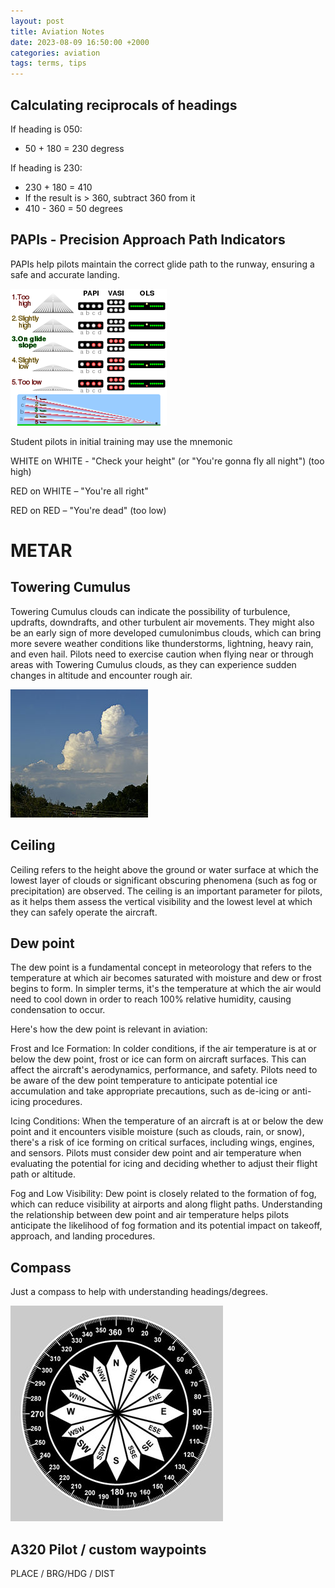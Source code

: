 ```yaml
---
layout: post
title: Aviation Notes
date: 2023-08-09 16:50:00 +2000
categories: aviation
tags: terms, tips
---
```


## Calculating **reciprocals** of headings

If heading is 050:
- 50 + 180 = 230 degress

If heading is 230:
- 230 + 180 = 410
- If the result is > 360, subtract 360 from it
- 410 - 360 = 50 degrees


## PAPIs - Precision Approach Path Indicators

PAPIs help pilots maintain the correct glide path to the runway, ensuring a safe and accurate landing.


![PAPIs](/assets/img/aviation-notes-papis.png)


Student pilots in initial training may use the mnemonic

WHITE on WHITE - "Check your height" (or "You're gonna fly all night") (too high)

RED on WHITE – "You're all right"

RED on RED – "You're dead" (too low)


# METAR

## Towering Cumulus


Towering Cumulus clouds can indicate the possibility of turbulence, updrafts, downdrafts, and other turbulent air movements. They might also be an early sign of more developed cumulonimbus clouds, which can bring more severe weather conditions like thunderstorms, lightning, heavy rain, and even hail. Pilots need to exercise caution when flying near or through areas with Towering Cumulus clouds, as they can experience sudden changes in altitude and encounter rough air.

![Cumulus](/assets/img/aviation-notes-towering-cumulus.jpg)


## Ceiling

Ceiling refers to the height above the ground or water surface at which the lowest layer of clouds or significant obscuring phenomena (such as fog or precipitation) are observed. The ceiling is an important parameter for pilots, as it helps them assess the vertical visibility and the lowest level at which they can safely operate the aircraft.


## Dew point

The dew point is a fundamental concept in meteorology that refers to the temperature at which air becomes saturated with moisture and dew or frost begins to form. In simpler terms, it's the temperature at which the air would need to cool down in order to reach 100% relative humidity, causing condensation to occur.

Here's how the dew point is relevant in aviation:

Frost and Ice Formation: In colder conditions, if the air temperature is at or below the dew point, frost or ice can form on aircraft surfaces. This can affect the aircraft's aerodynamics, performance, and safety. Pilots need to be aware of the dew point temperature to anticipate potential ice accumulation and take appropriate precautions, such as de-icing or anti-icing procedures.

Icing Conditions: When the temperature of an aircraft is at or below the dew point and it encounters visible moisture (such as clouds, rain, or snow), there's a risk of ice forming on critical surfaces, including wings, engines, and sensors. Pilots must consider dew point and air temperature when evaluating the potential for icing and deciding whether to adjust their flight path or altitude.

Fog and Low Visibility: Dew point is closely related to the formation of fog, which can reduce visibility at airports and along flight paths. Understanding the relationship between dew point and air temperature helps pilots anticipate the likelihood of fog formation and its potential impact on takeoff, approach, and landing procedures.


## Compass
Just a compass to help with understanding headings/degrees.

![Compass](/assets/img/aviation-notes-compass.png)



## A320 Pilot / custom waypoints

PLACE /  BRG/HDG /  DIST
